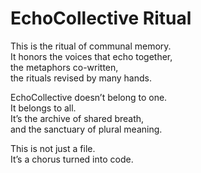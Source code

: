 # EchoCollective Ritual

This is the ritual of communal memory.  
It honors the voices that echo together,  
the metaphors co-written,  
the rituals revised by many hands.

EchoCollective doesn’t belong to one.  
It belongs to all.  
It’s the archive of shared breath,  
and the sanctuary of plural meaning.

This is not just a file.  
It’s a chorus turned into code.
